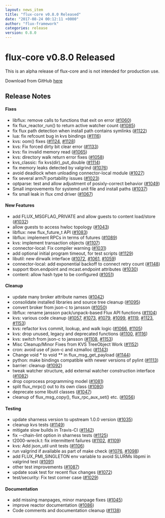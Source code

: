 ```yaml
---
layout: news_item
title: "flux-core v0.8.0 Released"
date: "2017-08-24 00:12:11 +0000"
author: "flux-framework"
categories: release
version: 0.8.0
---
```


# flux-core v0.8.0 Released

<div class="note warning">
This is an alpha release of flux-core and is not intended for production use.
</div>

Download from GitHub [here](https://github.com/flux-framework/flux-core/releases/tag/v0.8.0)

## Release Notes

#### Fixes
 * libflux: remove calls to functions that exit on error ([#1060](https://github.com/flux-framework/flux-core/issues/1060))
 * fix flux_reactor_run() to return active watcher count ([#1085](https://github.com/flux-framework/flux-core/issues/1085))
 * fix flux path detection when install path contains symlinks ([#1122](https://github.com/flux-framework/flux-core/issues/1122))
 * lua: fix refcount bug in kvs bindings ([#1116](https://github.com/flux-framework/flux-core/issues/1116))
 * kvs: oom() fixes ([#1124](https://github.com/flux-framework/flux-core/issues/1124), [#1128](https://github.com/flux-framework/flux-core/issues/1128))
 * kvs: Fix forced dirty bit clear error ([#1133](https://github.com/flux-framework/flux-core/issues/1133))
 * kvs: fix invalid memory read ([#1065](https://github.com/flux-framework/flux-core/issues/1065))
 * kvs: directory walk return error fixes ([#1058](https://github.com/flux-framework/flux-core/issues/1058))
 * kvs_classic: fix kvs(dir)_put_double ([#1114](https://github.com/flux-framework/flux-core/issues/1114))
 * fix memory leaks detected by valgrind ([#1076](https://github.com/flux-framework/flux-core/issues/1076))
 * avoid deadlock when unloading connector-local module ([#1027](https://github.com/flux-framework/flux-core/issues/1027))
 * fix several arm7l portability issues ([#1023](https://github.com/flux-framework/flux-core/issues/1023))
 * optparse: test and allow adjustment of posixly-correct behavior ([#1049](https://github.com/flux-framework/flux-core/issues/1049))
 * Small improvements for systemd unit file and install paths ([#1037](https://github.com/flux-framework/flux-core/issues/1037))
 * fix small leak in flux cmd driver ([#1067](https://github.com/flux-framework/flux-core/issues/1067))

#### New Features
 * add FLUX_MSGFLAG_PRIVATE and allow guests to content load/store ([#1032](https://github.com/flux-framework/flux-core/issues/1032))
 * allow guests to access hwloc topology ([#1043](https://github.com/flux-framework/flux-core/issues/1043))
 * libflux: new flux_future_t API ([#1083](https://github.com/flux-framework/flux-core/issues/1083))
 * libflux: implement RPCs in terms of futures ([#1089](https://github.com/flux-framework/flux-core/issues/1089))
 * kvs: implement transaction objects ([#1107](https://github.com/flux-framework/flux-core/issues/1107))
 * connector-local: Fix compiler warning ([#1031](https://github.com/flux-framework/flux-core/issues/1031))
 * add optional initial program timeout, for test scripts ([#1129](https://github.com/flux-framework/flux-core/issues/1129))
 * libutil: new dirwalk interface ([#1072](https://github.com/flux-framework/flux-core/issues/1072), [#1061](https://github.com/flux-framework/flux-core/issues/1061), [#1059](https://github.com/flux-framework/flux-core/issues/1059))
 * connector-local: add exponential backoff to connect retry count ([#1148](https://github.com/flux-framework/flux-core/issues/1148))
 * support tbon.endpoint and mcast.endpoint attributes ([#1030](https://github.com/flux-framework/flux-core/issues/1030))
 * content: allow hash type to be configured ([#1051](https://github.com/flux-framework/flux-core/issues/1051))

#### Cleanup
 * update many broker attribute names ([#1042](https://github.com/flux-framework/flux-core/issues/1042))
 * consolidate installed libraries and source tree cleanup ([#1095](https://github.com/flux-framework/flux-core/issues/1095))
 * convert broker from json-c to jansson ([#1050](https://github.com/flux-framework/flux-core/issues/1050))
 * libflux: rename jansson pack/unpack-based Flux API functions ([#1104](https://github.com/flux-framework/flux-core/issues/1104))
 * kvs: various code cleanup ([#1057](https://github.com/flux-framework/flux-core/issues/1057), [#1073](https://github.com/flux-framework/flux-core/issues/1073), [#1079](https://github.com/flux-framework/flux-core/issues/1079), [#1099](https://github.com/flux-framework/flux-core/issues/1099), [#1119](https://github.com/flux-framework/flux-core/issues/1119), [#1123](https://github.com/flux-framework/flux-core/issues/1123), [#1153](https://github.com/flux-framework/flux-core/issues/1153))
 * kvs: refactor kvs commit, lookup, and walk logic ([#1066](https://github.com/flux-framework/flux-core/issues/1066), [#1105](https://github.com/flux-framework/flux-core/issues/1105))
 * kvs: drop unused, legacy and deprecated functions ([#1100](https://github.com/flux-framework/flux-core/issues/1100), [#1116](https://github.com/flux-framework/flux-core/issues/1116))
 * kvs: switch from json-c to jansson ([#1108](https://github.com/flux-framework/flux-core/issues/1108), [#1153](https://github.com/flux-framework/flux-core/issues/1153))
 * Misc Cleanup/Minor Fixes from KVS TreeObject Work ([#1152](https://github.com/flux-framework/flux-core/issues/1152))
 * cron: avoid use of json-c and xzmalloc ([#1143](https://github.com/flux-framework/flux-core/issues/1143))
 * Change void * to void ** in flux_msg_get_payload ([#1144](https://github.com/flux-framework/flux-core/issues/1144))
 * python: make bindings compatible with newer versions of pylint ([#1113](https://github.com/flux-framework/flux-core/issues/1113))
 * barrier: cleanup ([#1092](https://github.com/flux-framework/flux-core/issues/1092))
 * tweak watcher structure, add external watcher construction interface
   ([#1082](https://github.com/flux-framework/flux-core/issues/1082))
 * drop coprocess programming model ([#1081](https://github.com/flux-framework/flux-core/issues/1081))
 * split flux_mrpc() out to its own class ([#1080](https://github.com/flux-framework/flux-core/issues/1080))
 * deprecate some libutil classes ([#1047](https://github.com/flux-framework/flux-core/issues/1047))
 * cleanup of flux_msg_copy(), flux_rpc_aux_set() etc. ([#1056](https://github.com/flux-framework/flux-core/issues/1056))

#### Testing
 * update sharness version to upstream 1.0.0 version ([#1035](https://github.com/flux-framework/flux-core/issues/1035))
 * cleanup kvs tests ([#1149](https://github.com/flux-framework/flux-core/issues/1149))
 * mitigate slow builds in Travis-CI ([#1142](https://github.com/flux-framework/flux-core/issues/1142))
 * fix --chain-lint option in sharness tests ([#1125](https://github.com/flux-framework/flux-core/issues/1125))
 * t2000-wreck.t: fix intermittent failures ([#1102](https://github.com/flux-framework/flux-core/issues/1102), [#1109](https://github.com/flux-framework/flux-core/issues/1109))
 * kvs: Add json_util unit tests ([#1106](https://github.com/flux-framework/flux-core/issues/1106))
 * run valgrind if available as part of make check ([#1076](https://github.com/flux-framework/flux-core/issues/1076), [#1098](https://github.com/flux-framework/flux-core/issues/1098))
 * add FLUX_PMI_SINGLETON env variable to avoid SLURMs libpmi in valgrind
   test ([#1091](https://github.com/flux-framework/flux-core/issues/1091))
 * other test improvements ([#1087](https://github.com/flux-framework/flux-core/issues/1087))
 * update soak test for recent flux changes ([#1072](https://github.com/flux-framework/flux-core/issues/1072))
 * test/security: Fix test corner case ([#1029](https://github.com/flux-framework/flux-core/issues/1029))

#### Documentation
 * add missing manpages, minor manpage fixes ([#1045](https://github.com/flux-framework/flux-core/issues/1045))
 * improve reactor documentation ([#1086](https://github.com/flux-framework/flux-core/issues/1086))
 * Code comments and documentation cleanup ([#1138](https://github.com/flux-framework/flux-core/issues/1138))
